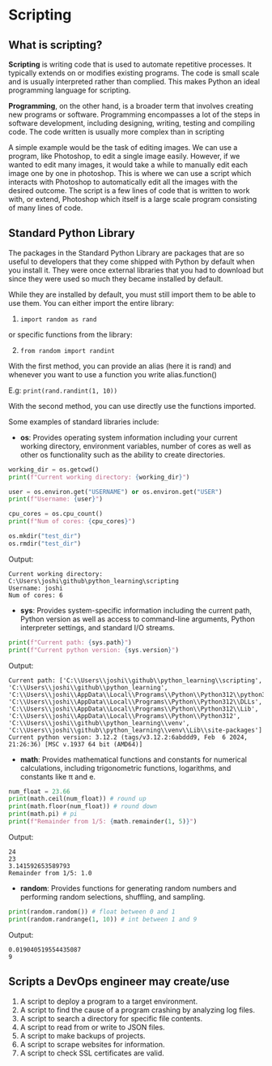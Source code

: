 # Scripting

## What is scripting?

**Scripting** is writing code that is used to automate repetitive processes. It typically extends on or modifies existing programs.
The code is small scale and is usually interpreted rather than complied. This makes Python an ideal programming language for
scripting.

**Programming**, on the other hand, is a broader term that involves creating new programs or software. Programming encompasses
a lot of the steps in software development, including designing, writing, testing and compiling code. The code written is usually
more complex than in scripting

A simple example would be the task of editing images. We can use a program, like Photoshop, to edit a single image easily.
However, if we wanted to edit many images, it would take a while to manually edit each image one by one in photoshop. This
is where we can use a script which interacts with Photoshop to automatically edit all the images with the desired outcome. 
The script is a few lines of code that is written to work with, or extend, Photoshop which itself is a large scale program consisting
of many lines of code.

## Standard Python Library

The packages in the Standard Python Library are packages that are so useful to developers that they come shipped with Python
by default when you install it. They were once external libraries that you had to download but since they were used so much they
became installed by default.

While they are installed by default, you must still import them to be able to use them. You can either import the entire library:

1. `import random as rand`

or specific functions from the library:

2. `from random import randint`

With the first method, you can provide an alias (here it is rand) and whenever you want to use a function you write alias.function()

E.g: `print(rand.randint(1, 10))`

With the second method, you can use directly use the functions imported.

Some examples of standard libraries include:
- **os**: Provides operating system information including your current working directory, environment variables, number of cores as well
as other os functionality such as the ability to create directories.
```python
working_dir = os.getcwd()
print(f"Current working directory: {working_dir}")

user = os.environ.get("USERNAME") or os.environ.get("USER")
print(f"Username: {user}")

cpu_cores = os.cpu_count()
print(f"Num of cores: {cpu_cores}")

os.mkdir("test_dir")
os.rmdir("test_dir")
```
Output: 
```commandline
Current working directory: C:\Users\joshi\github\python_learning\scripting
Username: joshi
Num of cores: 6
```
- **sys**: Provides system-specific information including the current path, Python version as well as access to command-line arguments, Python interpreter settings, and standard I/O streams.
```python
print(f"Current path: {sys.path}")
print(f"Current python version: {sys.version}")
```
Output:
```commandline
Current path: ['C:\\Users\\joshi\\github\\python_learning\\scripting', 'C:\\Users\\joshi\\github\\python_learning', 'C:\\Users\\joshi\\AppData\\Local\\Programs\\Python\\Python312\\python312.zip', 'C:\\Users\\joshi\\AppData\\Local\\Programs\\Python\\Python312\\DLLs', 'C:\\Users\\joshi\\AppData\\Local\\Programs\\Python\\Python312\\Lib', 'C:\\Users\\joshi\\AppData\\Local\\Programs\\Python\\Python312', 'C:\\Users\\joshi\\github\\python_learning\\venv', 'C:\\Users\\joshi\\github\\python_learning\\venv\\Lib\\site-packages']
Current python version: 3.12.2 (tags/v3.12.2:6abddd9, Feb  6 2024, 21:26:36) [MSC v.1937 64 bit (AMD64)]
```
- **math**: Provides mathematical functions and constants for numerical calculations, including trigonometric functions, logarithms, and constants like π and e.
```python
num_float = 23.66
print(math.ceil(num_float)) # round up
print(math.floor(num_float)) # round down
print(math.pi) # pi
print(f"Remainder from 1/5: {math.remainder(1, 5)}")
```
Output:
```commandline
24
23
3.141592653589793
Remainder from 1/5: 1.0
```
- **random**: Provides functions for generating random numbers and performing random selections, shuffling, and sampling.
```python
print(random.random()) # float between 0 and 1
print(random.randrange(1, 10)) # int between 1 and 9
```
Output:
```commandline
0.019040519554435087
9
```

## Scripts a DevOps engineer may create/use

1. A script to deploy a program to a target environment.
2. A script to find the cause of a program crashing by analyzing log files.
3. A script to search a directory for specific file contents.
4. A script to read from or write to JSON files.
5. A script to make backups of projects.
6. A script to scrape websites for information.
7. A script to check SSL certificates are valid.